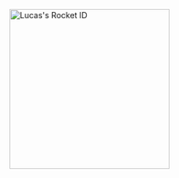 <a href="https://app.rocketseat.com.br/me/lfvr-03227"><img src="https://app.rocketseat.com.br/api/rocketid/share?slug=lfvr-03227&type=card" width="280" alt="Lucas's Rocket ID"/></a>
